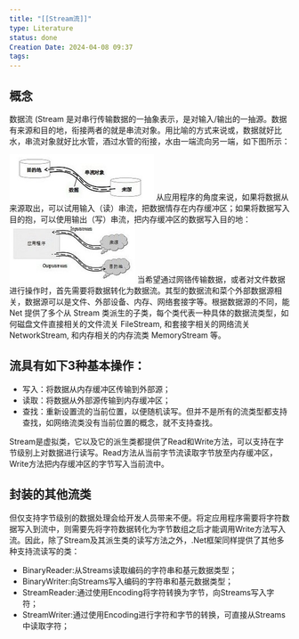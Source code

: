```yaml
---
title: "[[Stream流]]"
type: Literature
status: done
Creation Date: 2024-04-08 09:37
tags:
---
```

## 概念
数据流 (Stream 是对串行传输数据的一抽象表示，是对输入/输出的一抽源。数据有来源和目的地，衔接两者的就是串流对象。用比喻的方式来说或，数据就好比水，串流对象就好比水管，酒过水管的衔接，水由一端流向另一端，如下图所示：

![|385](Image/image.png)
从应用程序的角度来说，如果将数据从来源取出，可以试用输入（读）串流，把数据情存在内存缓冲区；如果将数据写入目的抱，可以使用输出（写）串流，把内存缓冲区的数据写入目的地：
![|451](Image/2.png)
当希望通过网铬传输数据，或者对文件数据进行操作时，首先需要将数据转化为数据流。其型的数据流和菜个外部数据源相关，数据源可以是文件、外部设备、内存、网络套接字等。根据数据源的不同，能 Net 提供了多个从 Stream 类派生的子类，每个类代表一种具体的数据流类型，如何磁盘文件直接相关的文件流关 FileStream, 和套接字相关的网络流关NetworkStream, 和内存相关的内存流类 MemoryStream 等。
## 流具有如下3种基本操作：

- 写入：将数据从内存缓冲区传输到外部源；
- 读取：将数据从外部源传输到内存缓冲区；
- 查找：重新设置流的当前位置，以便随机读写。但并不是所有的流类型都支持查找，如网络流类没有当前位置的概念，就不支持查找。

Stream是虚拟类，它以及它的派生类都提供了Read和Write方法，可以支持在字节级别上对数据进行读写。Read方法从当前字节流读取字节放至内存缓冲区，Write方法把内存缓冲区的字节写入当前流中。

## 封装的其他流类

但仅支持字节级别的数据处理会给开发人员带来不便。将定应用程序需要将字符数据写入到流中，则需要先将字符数据转化为字节数组之后才能调用Write方法写入流。因此，除了Stream及其派生类的读写方法之外，.Net框架同样提供了其他多种支持流读写的类：

- BinaryReader:从Streams读取编码的字符串和基元数据类型；
- BinaryWriter:向Streams写入编码的字符串和基元数据类型；
- StreamReader:通过使用Encoding将字符转换为字节，向Streams写入字符；
- StreamWriter:通过使用Encoding进行字符和字节的转换，可直接从Streams中读取字符；